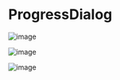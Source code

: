 # ProgressDialog
![image](https://github.com/yufeilong92/ProgressDialog/blob/master/icon/a.png)

 ![image](https://github.com/yufeilong92/ProgressDialog/blob/master/icon/b.png)

 ![image](https://github.com/yufeilong92/ProgressDialog/blob/master/icon/c.png)
